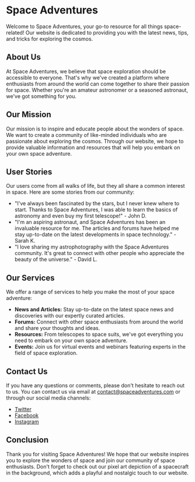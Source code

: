 <!--font:Lato-->

# Space Adventures

Welcome to Space Adventures, your go-to resource for all things space-related! Our website is dedicated to providing you with the latest news, tips, and tricks for exploring the cosmos. 

## About Us
At Space Adventures, we believe that space exploration should be accessible to everyone. That's why we've created a platform where enthusiasts from around the world can come together to share their passion for space. Whether you're an amateur astronomer or a seasoned astronaut, we've got something for you.

## Our Mission
Our mission is to inspire and educate people about the wonders of space. We want to create a community of like-minded individuals who are passionate about exploring the cosmos. Through our website, we hope to provide valuable information and resources that will help you embark on your own space adventure.

## User Stories
Our users come from all walks of life, but they all share a common interest in space. Here are some stories from our community:

- "I've always been fascinated by the stars, but I never knew where to start. Thanks to Space Adventures, I was able to learn the basics of astronomy and even buy my first telescope!" - John D.
- "I'm an aspiring astronaut, and Space Adventures has been an invaluable resource for me. The articles and forums have helped me stay up-to-date on the latest developments in space technology." - Sarah K.
- "I love sharing my astrophotography with the Space Adventures community. It's great to connect with other people who appreciate the beauty of the universe." - David L.

## Our Services
We offer a range of services to help you make the most of your space adventure:

- **News and Articles:** Stay up-to-date on the latest space news and discoveries with our expertly curated articles.
- **Forums:** Connect with other space enthusiasts from around the world and share your thoughts and ideas.
- **Resources:** From telescopes to space suits, we've got everything you need to embark on your own space adventure.
- **Events:** Join us for virtual events and webinars featuring experts in the field of space exploration.

## Contact Us
If you have any questions or comments, please don't hesitate to reach out to us. You can contact us via email at [contact@spaceadventures.com](#contact) or through our social media channels:

- [Twitter](#twitter)
- [Facebook](#facebook)
- [Instagram](#instagram)

## Conclusion
Thank you for visiting Space Adventures! We hope that our website inspires you to explore the wonders of space and join our community of space enthusiasts. Don't forget to check out our pixel art depiction of a spacecraft in the background, which adds a playful and nostalgic touch to our website.

<!--

Write me content for website with wallpaper which alt text is:

"A pixel art depiction of a spacecraft, with blocky shapes and limited colors creating a nostalgic and playful feel."

The name/title of the page should not be 1:1 copy of the alt text but rather a real content of the website which is using this wallpaper.

- Use markdown format 
- Start with heading
- Heading should be short and concise
- The content should look like a real website 
- The website should not be about the wallpaper, wallpaper is just a related background
- Heading should be contain work "wallpaper" or "background"
- Include real sections like references, contact, user stories, etc. use things relevant to the page purpose.
- Feel free to use structure like headings, bullets, numbering, blockquotes, paragraphs, horizontal lines, etc.
- You can use formatting like bold or _italic_
- You can include UTF-8 emojis
- Links should be only #hash anchors (and you can refer to the document itself)
- Do not include images


---


# Space Adventures Wallpaper

Welcome to Space Adventures, your ultimate guide to exploring the galaxy! Our website is dedicated to providing you with the latest news, tips, and tricks for all things space-related. 

## About Us
At Space Adventures, we believe that space exploration should be accessible to everyone. That's why we've created a platform where enthusiasts from around the world can come together to share their passion for space. Whether you're an amateur astronomer or a seasoned astronaut, we've got something for you.

## Our Mission
Our mission is to inspire and educate people about the wonders of space. We want to create a community of like-minded individuals who are passionate about exploring the cosmos. Through our website, we hope to provide valuable information and resources that will help you embark on your own space adventure.

## User Stories
Our users come from all walks of life, but they all share a common interest in space. Here are some stories from our community:

- "I've always been fascinated by the stars, but I never knew where to start. Thanks to Space Adventures, I was able to learn the basics of astronomy and even buy my first telescope!" - John D.
- "I'm an aspiring astronaut, and Space Adventures has been an invaluable resource for me. The articles and forums have helped me stay up-to-date on the latest developments in space technology." - Sarah K.
- "I love sharing my astrophotography with the Space Adventures community. It's great to connect with other people who appreciate the beauty of the universe." - David L.

## Our Services
We offer a range of services to help you make the most of your space adventure:

- **News and Articles:** Stay up-to-date on the latest space news and discoveries with our expertly curated articles.
- **Forums:** Connect with other space enthusiasts from around the world and share your thoughts and ideas.
- **Resources:** From telescopes to space suits, we've got everything you need to embark on your own space adventure.
- **Events:** Join us for virtual events and webinars featuring experts in the field of space exploration.

## Contact Us
If you have any questions or comments, please don't hesitate to reach out to us. You can contact us via email at [contact@spaceadventures.com](#contact) or through our social media channels:

- [Twitter](#twitter)
- [Facebook](#facebook)
- [Instagram](#instagram)

## Conclusion
Thank you for visiting Space Adventures! We hope that our website inspires you to explore the wonders of space and join our community of space enthusiasts. Don't forget to download our pixel art depiction of a spacecraft wallpaper as a nostalgic and playful background for your device!


---


Heading should not include word "wallpaper". The website should not be about the wallpaper itself, wallpaper is just a related background, rewrite whole content.


---


# Explore the Cosmos with Space Adventures

Welcome to Space Adventures, your go-to resource for all things space-related! Our website is dedicated to providing you with the latest news, tips, and tricks for exploring the cosmos. 

## About Us
At Space Adventures, we believe that space exploration should be accessible to everyone. That's why we've created a platform where enthusiasts from around the world can come together to share their passion for space. Whether you're an amateur astronomer or a seasoned astronaut, we've got something for you.

## Our Mission
Our mission is to inspire and educate people about the wonders of space. We want to create a community of like-minded individuals who are passionate about exploring the cosmos. Through our website, we hope to provide valuable information and resources that will help you embark on your own space adventure.

## User Stories
Our users come from all walks of life, but they all share a common interest in space. Here are some stories from our community:

- "I've always been fascinated by the stars, but I never knew where to start. Thanks to Space Adventures, I was able to learn the basics of astronomy and even buy my first telescope!" - John D.
- "I'm an aspiring astronaut, and Space Adventures has been an invaluable resource for me. The articles and forums have helped me stay up-to-date on the latest developments in space technology." - Sarah K.
- "I love sharing my astrophotography with the Space Adventures community. It's great to connect with other people who appreciate the beauty of the universe." - David L.

## Our Services
We offer a range of services to help you make the most of your space adventure:

- **News and Articles:** Stay up-to-date on the latest space news and discoveries with our expertly curated articles.
- **Forums:** Connect with other space enthusiasts from around the world and share your thoughts and ideas.
- **Resources:** From telescopes to space suits, we've got everything you need to embark on your own space adventure.
- **Events:** Join us for virtual events and webinars featuring experts in the field of space exploration.

## Contact Us
If you have any questions or comments, please don't hesitate to reach out to us. You can contact us via email at [contact@spaceadventures.com](#contact) or through our social media channels:

- [Twitter](#twitter)
- [Facebook](#facebook)
- [Instagram](#instagram)

## Conclusion
Thank you for visiting Space Adventures! We hope that our website inspires you to explore the wonders of space and join our community of space enthusiasts. Don't forget to check out our pixel art depiction of a spacecraft in the background, which adds a playful and nostalgic touch to our website.

-->
